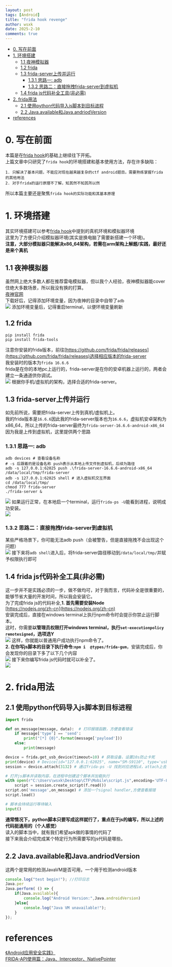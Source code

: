 ```yaml
---
layout: post
tags: [Android]
title: "frida hook revenge"
author: wsxk
date: 2025-2-10
comments: true
---
```


- [0. 写在前面](#0-写在前面)
- [1. 环境搭建](#1-环境搭建)
  - [1.1 夜神模拟器](#11-夜神模拟器)
  - [1.2 frida](#12-frida)
  - [1.3 frida-server上传并运行](#13-frida-server上传并运行)
    - [1.3.1 思路一: adb](#131-思路一-adb)
    - [1.3.2 思路二：直接拖拽frida-server到虚拟机](#132-思路二直接拖拽frida-server到虚拟机)
  - [1.4 frida js代码补全工具(非必需)](#14-frida-js代码补全工具非必需)
- [2. frida用法](#2-frida用法)
  - [2.1 使用python代码导入js脚本到目标进程](#21-使用python代码导入js脚本到目标进程)
  - [2.2 Java.available和Java.andriodVersion](#22-javaavailable和javaandriodversion)
- [references](#references)


# 0. 写在前面<br>
本篇是在[frida hook](https://wsxk.github.io/frida_hook/)的基础上继续往下开拓。<br>
上篇文章中只研究了`frida hook`的环境搭建和基本使用方法，存在许多缺陷：<br>
```
1. 只解决了基本问题，不能应对现在越来越复杂的ctf android题目。需要熟练掌握frida的其他用法
2. 对于frida的运行原理不了解，知其然不知其所以然
```
所以本篇主要还是聚焦`frida hook的实际功能和其基本原理`<br>


# 1. 环境搭建<br>
其实环境搭建可以参考[frida hook](https://wsxk.github.io/frida_hook/)中提到的真机环境和模拟器环境<br>
这里为了方便只介绍模拟器环境(其实是换电脑了需要新搭建一个环境)。<br>
**注意，大部分模拟器只能解决x86_64架构，若需在arm架构上解题/实践，最好还是来个真机**<br>

## 1.1 夜神模拟器<br>
虽然网上绝大多数人都在推荐雷电模拟器，但以我个人经验，夜神模拟器能cover住绝大多数场景，所以我没有换的打算。<br>
[夜神官网](https://www.yeshen.com/)<br>
下载好后，记得添加环境变量，因为夜神的目录中自带了`adb`<br>
![](https://raw.githubusercontent.com/wsxk/wsxk_pictures/main/2024-9-25/20250217211730.png)
添加环境变量后，记得重启terminal，以便环境变量刷新<br>

## 1.2 frida<br>
```
pip install frida
pip install frida-tools
```
注意你安装的frida版本，前往[https://github.com/frida/frida/releases](https://github.com/frida/frida/releases)选择相应版本的frida-server<br>
我安装时的版本为`frida 16.6.6`<br>
frida是在你的本地pc上运行的，frida-server是在你的安卓机器上运行的，两者会建立一条通道供你调试。<br>
![](https://raw.githubusercontent.com/wsxk/wsxk_pictures/main/2024-9-25/20250217225419.png)
根据你手机/虚拟机的架构，选择合适的frida-server。<br>

## 1.3 frida-server上传并运行<br>
如先前所说，需要把frida-server上传到真机/虚拟机上。<br>
我的frida版本是`16.6.6`因此我的frida-server版本也为`16.6.6`，虚拟机安卓架构为x86_64，所以上传的frida-server最终为`frida-server-16.6.6-android-x86_64`<br>
因为我是上传到虚拟机，这里提供两个思路<br>
### 1.3.1 思路一: adb<br>
```
adb devices # 查看设备名称
# -s 后跟着的是设备名称 push表示从本地上传文件到虚拟机，后续为路径
adb -s 127.0.0.1:62025 push .\frida-server-16.6.6-android-x86_64 /data/local/tmp/frida-server
adb -s 127.0.0.1:62025 shell # 进入虚拟机交互界面
cd /data/local/tmp/
chmod 777 frida-server 
./frida-server &
```
![](https://raw.githubusercontent.com/wsxk/wsxk_pictures/main/2024-9-25/20250217230027.png)
如果运行正常，在本地启一个terminal，运行`frida-ps -U`能看到进程，说明成功安装。<br>
![](https://raw.githubusercontent.com/wsxk/wsxk_pictures/main/2024-9-25/20250217230449.png)

### 1.3.2 思路二：直接拖拽frida-server到虚拟机<br>
某些严格场景下，你可能无法adb push（会被警告，但是直接拖拽不会出现这个问题）<br>
![](https://raw.githubusercontent.com/wsxk/wsxk_pictures/main/2024-9-25/20250217230727.png)
接下来将`adb shell`进入后，将frida-server路径移动到`/data/local/tmp/`并赋予权限执行即可<br>

## 1.4 frida js代码补全工具(非必需)<br>
这一步并不是实践必须的一步，做不做均可，对于我而言，代码补全是很重要的，能够节省大量的开发时间，所以我会安装它。<br>
为了完成frida js的代码补全,**1. 首先需要安装Node**<br>
[https://nodejs.org/zh-cn](https://nodejs.org/zh-cn)<br>
安装完成后，直接在windows terminal上执行npm命令时会提示你禁止运行脚本。<br>
这时，你需要**以管理员权限打开windows terminal，执行`set-executionpolicy remotesigned`，选项选Y**<br>
![](https://raw.githubusercontent.com/wsxk/wsxk_pictures/main/2024-9-25/20250219200628.png)
这样，你就能以普通用户成功执行npm命令了。<br>
**2. 在你写js脚本的目录下执行命令:`npm i  @types/frida-gum`**，安装完成后，你会发现你的目录下多了以下几个内容<br>
![](https://raw.githubusercontent.com/wsxk/wsxk_pictures/main/2024-9-25/20250219200943.png)
接下来你编写frida js代码时就可以补全了。<br>
![](https://raw.githubusercontent.com/wsxk/wsxk_pictures/main/2024-9-25/20250219201051.png)

# 2. frida用法<br>
## 2.1 使用python代码导入js脚本到目标进程<br>
```python
import frida

def on_message(message, data):  # 打印报错函数，方便查看错误
    if message['type'] == 'send':
        print("[*] {0}".format(message['payload']))
    else:
        print(message)

device = frida.get_usb_device(timeout=10) # 获取设备，设置10s防止卡死
print(device) # Device(id="127.0.0.1:62025", name="SM-S9110", type='usb')
session = device.attach(3132) # 通过frida-ps -U 找到对应进程id，attach上去

# 打开js脚本并读取内容，在进程中创建这个脚本并加载执行
with open(r"C:\Users\wsxk\Desktop\CTF\Mobile\script.js",encoding='UTF-8') as f:
    script = session.create_script(f.read())
script.on('message',on_message) # 添加一个signal handler,方便查看报错
script.load()

# 脚本会持续运行等待输入
input()
```
**通常情况下，python脚本只要写成这样就行了，重点在于js的编写，所以上述的代码挺通用的（个人感觉）**<br>
读入的脚本当中，就有我们希望apk做的事情的代码了<br>
接下来我会介绍完成某个特定行为所需要写的js代码是哪些。<br>

## 2.2 Java.available和Java.andriodVersion<br>
这两个是常用的检测JavaVM是否可用，一个用于检测android版本<br>
```js
console.log("test begin!"); //打印日志
Java.per
Java.perform( () => {
    if(Java.available){
        console.log("Android Version:",Java.androidVersion)
    }else{
        console.log("Java VM unavailable!");
    }
});
```


# references<br>
[《Android应用安全实践》](https://github.com/PoZeep/LearningNotes/blob/main/Frida%E5%8D%8F%E8%AE%AE%E5%88%86%E6%9E%90.md)<br>
[FRIDA-API使用篇：Java、Interceptor、NativePointer](https://cloud.tencent.com/developer/article/1758879)<br>

<!-- Google tag (gtag.js) -->
<script async src="https://www.googletagmanager.com/gtag/js?id=G-C22S5YSYL7"></script>
<script>
  window.dataLayer = window.dataLayer || [];
  function gtag(){dataLayer.push(arguments);}
  gtag('js', new Date());

  gtag('config', 'G-C22S5YSYL7');
</script>